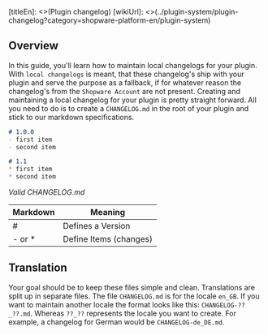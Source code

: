 [titleEn]: <>(Plugin changelog)
[wikiUrl]: <>(../plugin-system/plugin-changelog?category=shopware-platform-en/plugin-system)

## Overview
In this guide, you'll learn how to maintain local changelogs for your plugin.
With `local changelogs` is meant, that these changelog's ship with your plugin and serve the purpose as a fallback,
if for whatever reason the changelog's from the `Shopware Account` are not present.
Creating and maintaining a local changelog for your plugin is pretty straight forward.
All you need to do is to create a `CHANGELOG.md` in the root of your plugin and stick to our markdown specifications.

```markdown
# 1.0.0
- first item
- second item

# 1.1
* first item
* second item
```
*Valid CHANGELOG.md*

| Markdown | Meaning                |
|----------|------------------------|
| #        | Defines a Version      |
| - or *   | Define Items (changes) |

## Translation
Your goal should be to keep these files simple and clean. Translations are split up in separate files.
The file `CHANGELOG.md` is for the locale `en_GB`.
If you want to maintain another locale the format looks like this: `CHANGELOG-??_??.md`.
Whereas `??_??` represents the locale you want to create.
For example, a changelog for German would be `CHANGELOG-de_DE.md`.
